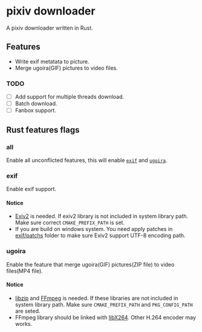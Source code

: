 # pixiv downloader
A pixiv downloader written in Rust.
## Features
* Write exif metatata to picture.
* Merge ugoira(GIF) pictures to video files.
### TODO
- [ ] Add support for multiple threads download.
- [ ] Batch download.
- [ ] Fanbox support.
## Rust features flags
### all
Enable all unconflicted features, this will enable [`exif`](#exif) and [`ugoira`](#ugoira).
### exif
Enable exif support.  
#### Notice 
* [Exiv2](https://exiv2.org/) is needed. If exiv2 library is not included in system library path. Make sure correct `CMAKE_PREFIX_PATH` is set.
* If you are build on windows system. You need apply patches in [exif/patchs](exif/patchs) folder to make sure Exiv2 support UTF-8 encoding path.
### ugoira
Enable the feature that merge ugoira(GIF) pictures(ZIP file) to video files(MP4 file).
#### Notice
* [libzip](https://libzip.org/) and [FFmpeg](https://ffmpeg.org/) is needed. If these libraries are not included in system library path. Make sure `CMAKE_PREFIX_PATH` and `PKG_CONFIG_PATH` are seted.
* FFmpeg library should be linked with [libX264](https://www.videolan.org/developers/x264.html). Other H.264 encoder may works.
